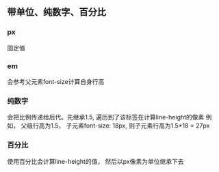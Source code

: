 ## 带单位、纯数字、百分比
### px
固定值

### em
会参考父元素font-size计算自身行高
### 纯数字 
会把比例传递给后代。先继承1.5, 遍历到了该标签在计算line-height的像素
例如， 父级行高为1.5， 子元素font-size: 18px, 则子元素行高为1.5*18 = 27px

### 百分比
使用百分比会计算line-height的值， 然后以px像素为单位继承下去